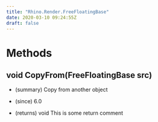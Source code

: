 ```yaml
---
title: "Rhino.Render.FreeFloatingBase"
date: 2020-03-10 09:24:55Z
draft: false
---
```


# Methods
## void CopyFrom(FreeFloatingBase src)
- (summary) 
     Copy from another object
     
- (since) 6.0
- (returns) void This is some return comment
